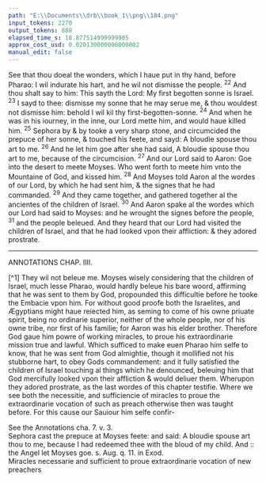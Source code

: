 ```yaml
---
path: "E:\\Documents\\drb\\book_1\\png\\184.png"
input_tokens: 2270
output_tokens: 888
elapsed_time_s: 18.877514999999985
approx_cost_usd: 0.020130000000000002
manual_edit: false
---
```

See that thou doeal the wonders, which I haue put in thy hand, before Pharao: I wil indurate his hart, and he wil not dismisse the people. <sup>22</sup> And thou shalt say to him: This sayth the Lord: My first begotten sonne is Israel. <sup>23</sup> I sayd to thee: dismisse my sonne that he may serue me, & thou wouldest not dismisse him: behold I wil kil thy first-begotten-sonne. <sup>24</sup> And when he was in his iourney, in the inne, our Lord mette him, and would haue killed him. <sup>25</sup> Sephora by & by tooke a very sharp stone, and circumcided the prepuce of her sonne, & touched his feete, and sayd: A bloudie spouse thou art to me. <sup>26</sup> And he let him goe after she had said, A bloudie spouse thou art to me, because of the circumcision. <sup>27</sup> And our Lord said to Aaron: Goe into the desert to meete Moyses. Who went forth to meete him vnto the Mountaine of God, and kissed him. <sup>28</sup> And Moyses told Aaron al the wordes of our Lord, by which he had sent him, & the signes that he had commanded. <sup>29</sup> And they came together, and gathered together al the ancientes of the children of Israel. <sup>30</sup> And Aaron spake al the wordes which our Lord had said to Moyses: and he wrought the signes before the people, <sup>31</sup> and the people beleued. And they heard that our Lord had visited the children of Israel, and that he had looked vpon their affliction: & they adored prostrate.

<hr>

ANNOTATIONS
CHAP. IIII.

[^1] They wil not beleue me. Moyses wisely considering that the children of Israel, much lesse Pharao, would hardly beleue his bare woord, affirming that he was sent to them by God, propounded this difficultie before he tooke the Embacie vpon him. For without good proofe both the Israelites, and Ægyptians might haue reiected him, as seming to come of his owne priuate spirit, being no ordinarie superior, neither of the whole people, nor of his owne tribe, nor first of his familie; for Aaron was his elder brother. Therefore God gaue him powre of working miracles, to proue his extraordinarie mission true and lawful. Which sufficed to make euen Pharao him selfe to know, that he was sent from God almightie, though it mollified not his stubborne hart, to obey Gods commandement: and it fully satisfied the children of Israel touching al things which he denounced, beleuing him that God mercifully looked vpon their affliction & would deliuer them. Wherupon they adored prostrate, as the last wordes of this chapter testifie. Where we see both the necessitie, and sufficiencie of miracles to proue the extraordinarie vocation of such as preach otherwise then was taught before. For this cause our Sauiour him selfe confir-

<aside>See the Annotations cha. 7. v. 3.</aside>

<aside>Sephora cast the prepuce at Moyses feete: and said: A bloudie spouse art thou to me, because I had redeemed thee with the bloud of my child. And :: the Angel let Moyses goe. s. Aug. q. 11. in Exod.</aside>

<aside>Miracles necessarie and sufficient to proue extraordinarie vocation of new preachers</aside>